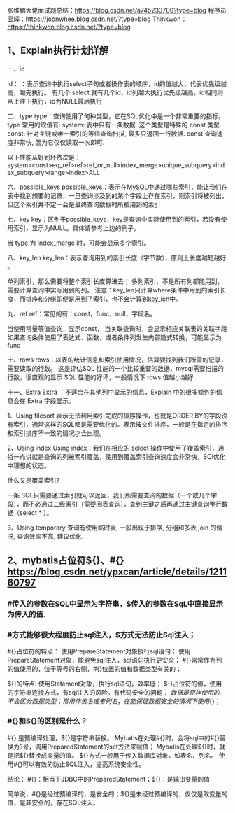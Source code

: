 张维鹏大佬面试题总结：https://blog.csdn.net/a745233700?type=blog
程序员囧辉：https://joonwhee.blog.csdn.net/?type=blog
Thinkwon：https://thinkwon.blog.csdn.net/?type=blog


## 1、Explain执行计划详解
一、id

id： ：表示查询中执行select子句或者操作表的顺序，id的值越大，代表优先级越高，越先执行。 
有几个 select 就有几个id，id列越大执行优先级越高，id相同则从上往下执行，id为NULL最后执行

二、type
type：查询使用了何种类型，它在SQL优化中是一个非常重要的指标。
type 常用的取值有:
  system: 表中只有一条数据. 这个类型是特殊的 const 类型.
  const: 针对主键或唯一索引的等值查询扫描, 最多只返回一行数据. const 查询速度非常快, 因为它仅仅读取一次即可.

以下性能从好到坏依次是：system>const>eq_ref>ref>ref_or_null>index_merge>unique_subquery>index_subquery>range>index>ALL

六、possible_keys
possible_keys：表示在MySQL中通过哪些索引，能让我们在表中找到想要的记录，一旦查询涉及到的某个字段上存在索引，则索引将被列出，但这个索引并不定一会是最终查询数据时所被用到的索引

七、key
key：区别于possible_keys，key是查询中实际使用到的索引，若没有使用索引，显示为NULL。具体请参考上边的例子。

当 type 为 index_merge 时，可能会显示多个索引。

八、key_len
  key_len：表示查询用到的索引长度（字节数），原则上长度越短越好 。

单列索引，那么需要将整个索引长度算进去；
多列索引，不是所有列都能用到，需要计算查询中实际用到的列。
注意：key_len只计算where条件中用到的索引长度，而排序和分组即便是用到了索引，也不会计算到key_len中。

九、ref
  ref：常见的有：const，func，null，字段名。

当使用常量等值查询，显示const，
当关联查询时，会显示相应关联表的关联字段
如果查询条件使用了表达式、函数，或者条件列发生内部隐式转换，可能显示为func

十、rows
rows：以表的统计信息和索引使用情况，估算要找到我们所需的记录，需要读取的行数。
这是评估SQL 性能的一个比较重要的数据，mysql需要扫描的行数，很直观的显示 SQL 性能的好坏，一般情况下 rows 值越小越好

十一、Extra
Extra ：不适合在其他列中显示的信息，Explain 中的很多额外的信息会在 Extra 字段显示。

1、Using filesort
表示无法利用索引完成的排序操作，也就是ORDER BY的字段没有索引，通常这样的SQL都是需要优化的。表示按文件排序，一般是在指定的排序和索引排序不一致的情况才会出现。

2、Using index
Using index：我们在相应的 select 操作中使用了覆盖索引，通俗一点讲就是查询的列被索引覆盖，使用到覆盖索引查询速度会非常快，SQl优化中理想的状态。

什么又是覆盖索引?

一条 SQL只需要通过索引就可以返回，我们所需要查询的数据（一个或几个字段），而不必通过二级索引（需要回表查询），查到主键之后再通过主键查询整行数据（select * ）。

3、Using temporary
查询有使用临时表, 一般出现于排序, 分组和多表 join 的情况, 查询效率不高, 建议优化.


## 2、mybatis占位符${}、#{}  https://blog.csdn.net/ypxcan/article/details/121160797
### #传入的参数在SQL中显示为字符串，$传入的参数在SqL中直接显示为传入的值.
### #方式能够很大程度防止sql注入，$方式无法防止Sql注入；

#{}占位符的特点：
使用PrepareStatement对象执行sql语句；
使用PrepareStatement对象，能避免sql注入，sql语句执行更安全；
#{}常常作为列的值使用的，位于等号的右侧，#{}位置的值和数据类型有关的；

${}的特点:
使用Statement对象，执行sql语句，效率低；
${}占位符的值，使用的字符串连接方式，有sql注入的风险。有代码安全的问题；
${}数据是原样使用的,不会区分数据类型；
常用作表名或者列名，在能保证数据安全的情况下使用${}；

 
### #{}和${}的区别是什么？
#{} 是预编译处理，${}是字符串替换。
Mybatis在处理#{}时，会将sql中的#{}替换为?号，调用PreparedStatement的set方法来赋值；
Mybatis在处理${}时，就是把${}替换成变量的值。
${}方式一般用于传入数据库对象，如表名、列名。
使用#{}可以有效的防止SQL注入，提高系统安全性。

结论：
#{}：相当于JDBC中的PreparedStatement；${}：是输出变量的值

简单说，#{}是经过预编译的，是安全的；${}是未经过预编译的，仅仅是取变量的值，是非安全的，存在SQL注入。
